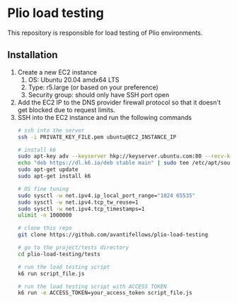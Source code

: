 # Plio load testing
This repository is responsible for load testing of Plio environments.

## Installation
1. Create a new EC2 instance
    1. OS: Ubuntu 20.04 amdx64 LTS
    2. Type: r5.large (or based on your preference)
    3. Security group: should only have SSH port open
2. Add the EC2 IP to the DNS provider firewall protocol so that it doesn't get blocked due to request limits.
3. SSH into the EC2 instance and run the following commands
    ```sh
    # ssh into the server
    ssh -i PRIVATE_KEY_FILE.pem ubuntu@EC2_INSTANCE_IP

    # install k6
    sudo apt-key adv --keyserver hkp://keyserver.ubuntu.com:80 --recv-keys C5AD17C747E3415A3642D57D77C6C491D6AC1D69
    echo "deb https://dl.k6.io/deb stable main" | sudo tee /etc/apt/sources.list.d/k6.list
    sudo apt-get update
    sudo apt-get install k6

    # OS fine tuning
    sudo sysctl -w net.ipv4.ip_local_port_range="1024 65535"
    sudo sysctl -w net.ipv4.tcp_tw_reuse=1
    sudo sysctl -w net.ipv4.tcp_timestamps=1
    ulimit -n 1000000

    # clone this repo
    git clone https://github.com/avantifellows/plio-load-testing

    # go to the project/tests directory
    cd plio-load-testing/tests

    # run the load testing script
    k6 run script_file.js

    # run the load testing script with ACCESS TOKEN
    k6 run -e ACCESS_TOKEN=your_access_token script_file.js
    ```
